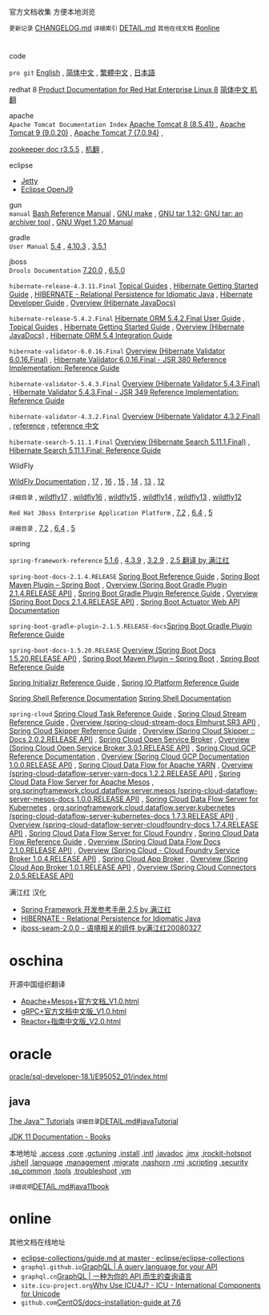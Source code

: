 
官方文档收集 方便本地浏览

`更新记录` [CHANGELOG.md](CHANGELOG.md)
`详细索引` [DETAIL.md](DETAIL.md)
`其他在线文档` [#online](#online)



# 

code

 
`pro git`
[English](epub.html?path=code/progit/en/)
 , [简体中文](epub.html?path=code/progit/zh/)
 , [繁體中文](epub.html?path=code/progit/zh-tw/)
 , [日本語](epub.html?path=code/progit/ja/)


redhat 8
[Product Documentation for Red Hat Enterprise Linux 8](DETAIL.md#red_hat_enterprise_linux8)
[简体中文 机翻](DETAIL.md#red_hat_enterprise_linux8_zh)

apache  
`Apache Tomcat Documentation Index`
[Apache Tomcat 8 (8.5.41) ](apache/tomcat-8.5-doc/) , 
[Apache Tomcat 9 (9.0.20)](apache/tomcat-9.0-doc/) , 
[Apache Tomcat 7 (7.0.94)](apache/tomcat-7.0-doc/) , 

[zookeeper doc r3.5.5](apache/zookeeper-r3.5.5/) , 
[机翻](apache/zookeeper-r3.5.5.zh_CN/) , 


eclipse  
- [Jetty](eclipse/jetty-9.4.16.v20190411/) 
- [Eclipse OpenJ9](eclipse/openj9-docs-0.13.0/)

gun  
`manual`
[Bash Reference Manual](gnu/manual/bash.html) , 
[GNU make](gnu/manual/make.html) , 
[GNU tar 1.32: GNU tar: an archiver tool](gnu/manual/tar.html) , 
[GNU Wget 1.20 Manual](gnu/manual/wget.html)

gradle  
`User Manual`
[5.4](java/gradle-5.4/docs/userguide/userguide.html) , 
[4.10.3](java/gradle-4.10.3/docs/userguide/userguide.html) , 
[3.5.1](java/gradle-3.5.1/docs/userguide/userguide.html)

jboss  
`Drools Documentation`
[7.20.0](jboss/drools-docs-7.20.0.Final/html_single/) , 
[6.5.0](jboss/drools-docs-6.5.0.Final/html_single/)

`hibernate-release-4.3.11.Final`
[Topical Guides](jboss/hibernate-release-4.3.11.Final/documentation/topical/html/) , 
[Hibernate Getting Started Guide](jboss/hibernate-release-4.3.11.Final/documentation/quickstart/en-US/html_single/) , 
[HIBERNATE - Relational Persistence for Idiomatic Java](jboss/hibernate-release-4.3.11.Final/documentation/manual/en-US/html_single/) , 
[Hibernate Developer Guide](jboss/hibernate-release-4.3.11.Final/documentation/devguide/en-US/html_single/) , 
[Overview (Hibernate JavaDocs)](jboss/hibernate-release-4.3.11.Final/documentation/javadocs/)

`hibernate-release-5.4.2.Final`
[Hibernate ORM 5.4.2.Final User Guide](jboss/hibernate-release-5.4.2.Final/documentation/userguide/html_single/Hibernate_User_Guide.html) , 
[Topical Guides](jboss/hibernate-release-5.4.2.Final/documentation/topical/html_single/) , 
[Hibernate Getting Started Guide](jboss/hibernate-release-5.4.2.Final/documentation/quickstart/html_single/) , 
[Overview (Hibernate JavaDocs)](jboss/hibernate-release-5.4.2.Final/documentation/javadocs/) , 
[Hibernate ORM 5.4 Integration Guide](jboss/hibernate-release-5.4.2.Final/documentation/integrationguide/html_single/Hibernate_Integration_Guide.html)

`hibernate-validator-6.0.16.Final`
[Overview (Hibernate Validator 6.0.16.Final)](jboss/hibernate-validator-6.0.16.Final/docs/api/) , 
[Hibernate Validator 6.0.16.Final - JSR 380 Reference Implementation: Reference Guide](jboss/hibernate-validator-6.0.16.Final/docs/reference/en-US/html_single/)

`hibernate-validator-5.4.3.Final`
[Overview (Hibernate Validator 5.4.3.Final)](jboss/hibernate-validator-5.4.3.Final/docs/api/) , 
[Hibernate Validator 5.4.3.Final - JSR 349 Reference Implementation: Reference Guide](jboss/hibernate-validator-5.4.3.Final/docs/reference/en-US/html_single/)

`hibernate-validator-4.3.2.Final`
[Overview (Hibernate Validator 4.3.2.Final)](jboss/hibernate-validator-4.3.2.Final/docs/api/) , 
[reference](jboss/hibernate-validator-4.3.2.Final/docs/reference/en-US/html_single/) , 
[reference 中文](jboss/hibernate-validator-4.3.2.Final/docs/reference/zh-CN/html_single/)

`hibernate-search-5.11.1.Final`
[Overview (Hibernate Search 5.11.1.Final)](jboss/hibernate-search-5.11.1.Final/docs/api/) , 
[Hibernate Search 5.11.1.Final: Reference Guide](jboss/hibernate-search-5.11.1.Final/docs/reference/en-US/html_single/)

WildFly

[WildFly Documentation](jboss/wildfly/)
, [17](jboss/wildfly/17/)
, [16](jboss/wildfly/16/)
, [15](jboss/wildfly/15/)
, [14](jboss/wildfly/14/)
, [13](jboss/wildfly/13/)
, [12](jboss/wildfly/12/)

`详细目录` 
, [wildfly17](DETAIL.md#wildfly17)
, [wildfly16](DETAIL.md#wildfly16)
, [wildfly15](DETAIL.md#wildfly15)
, [wildfly14](DETAIL.md#wildfly14)
, [wildfly13](DETAIL.md#wildfly13)
, [wildfly12](DETAIL.md#wildfly12)


`Red Hat JBoss Enterprise Application Platform`
, [7.2](jboss/red_hat_jboss/7.2/)
, [6.4](jboss/red_hat_jboss/6.4/)
, [5](jboss/red_hat_jboss/5/)

`详细目录`
, [7.2](DETAIL.md#JBossEAP7.2)
, [6.4](DETAIL.md#JBossEAP6.4)
, [5](DETAIL.md#JBossEAP5)

 

 
spring 

`spring-framework-reference`
[5.1.6](spring/spring-framework-5.1.6.RELEASE/docs/spring-framework-reference/) , 
[4.3.9](spring/spring-framework-4.3.9.RELEASE/docs/spring-framework-reference/htmlsingle/) , 
[3.2.9](spring/spring-framework-3.2.9.RELEASE/docs/spring-framework-reference/htmlsingle/) , 
[2.5 翻译 by 满江红](spring/spring-framework-2.5-reference-redsaga-zh/)

`spring-boot-docs-2.1.4.RELEASE`
[Spring Boot Reference Guide](spring/spring-boot-docs-2.1.4.RELEASE/reference/htmlsingle/) , 
[Spring Boot Maven Plugin – Spring Boot](spring/spring-boot-docs-2.1.4.RELEASE/maven-plugin/) , 
[Overview (Spring Boot Gradle Plugin 2.1.4.RELEASE API)](spring/spring-boot-docs-2.1.4.RELEASE/gradle-plugin/api/) , 
[Spring Boot Gradle Plugin Reference Guide](spring/spring-boot-docs-2.1.4.RELEASE/gradle-plugin/reference/html/) , 
[Overview (Spring Boot Docs 2.1.4.RELEASE API)](spring/spring-boot-docs-2.1.4.RELEASE/api/) , 
[Spring Boot Actuator Web API Documentation](spring/spring-boot-docs-2.1.4.RELEASE/actuator-api/html/)

`spring-boot-gradle-plugin-2.1.5.RELEASE-docs`[Spring Boot Gradle Plugin Reference Guide](spring/spring-boot-gradle-plugin-2.1.5.RELEASE-docs/reference/html/)

`spring-boot-docs-1.5.20.RELEASE`
[Overview (Spring Boot Docs 1.5.20.RELEASE API)](spring/spring-boot-docs-1.5.20.RELEASE/api/) , 
[Spring Boot Maven Plugin – Spring Boot](spring/spring-boot-docs-1.5.20.RELEASE/maven-plugin/) , 
[Spring Boot Reference Guide](spring/spring-boot-docs-1.5.20.RELEASE/reference/htmlsingle/)

 
[Spring Initializr Reference Guide](spring/initializr-docs-0.7.0.RELEASE-reference/html/) , 
[Spring IO Platform Reference Guide](spring/platform-Cairo-SR8-docs-reference/htmlsingle/)
 
 [Spring Shell Reference Documentation](spring/spring-shell-docs-2.0.1.RELEASE/reference/htmlsingle/)
 [Spring Shell Documentation](spring/spring-shell-1.2.0.RELEASE/docs/reference/htmlsingle/)


`spring-cloud`
[Spring Cloud Task Reference Guide](spring/spring-cloud-task-docs-2.1.1.RELEASE/reference/htmlsingle/)
 , [Spring Cloud Stream Reference Guide](spring/spring-cloud-stream-docs-Elmhurst.SR3/reference/htmlsingle/)
 , [Overview (spring-cloud-stream-docs Elmhurst.SR3 API)](spring/spring-cloud-stream-docs-Elmhurst.SR3/api/)
 , [Spring Cloud Skipper Reference Guide](spring/spring-cloud-skipper-docs-2.0.2.RELEASE/reference/htmlsingle/)
 , [Overview (Spring Cloud Skipper :: Docs 2.0.2.RELEASE API)](spring/spring-cloud-skipper-docs-2.0.2.RELEASE/api/)
 , [Spring Cloud Open Service Broker](spring/spring-cloud-open-service-broker-3.0.1.RELEASE-docs/reference/)
 , [Overview (Spring Cloud Open Service Broker 3.0.1.RELEASE API)](spring/spring-cloud-open-service-broker-3.0.1.RELEASE-docs/apidocs/)
 , [Spring Cloud GCP Reference Documentation](spring/spring-cloud-gcp-docs-1.0.0.RELEASE/reference/htmlsingle/)
 , [Overview (Spring Cloud GCP Documentation 1.0.0.RELEASE API)](spring/spring-cloud-gcp-docs-1.0.0.RELEASE/api/)
 , [Spring Cloud Data Flow for Apache YARN](spring/spring-cloud-dataflow-server-yarn-docs-1.2.2.RELEASE/reference/htmlsingle/)
 , [Overview (spring-cloud-dataflow-server-yarn-docs 1.2.2.RELEASE API)](spring/spring-cloud-dataflow-server-yarn-docs-1.2.2.RELEASE/api/)
 , [Spring Cloud Data Flow Server for Apache Mesos](spring/spring-cloud-dataflow-server-mesos-docs-1.0.0.RELEASE/reference/htmlsingle/)
 , [org.springframework.cloud.dataflow.server.mesos (spring-cloud-dataflow-server-mesos-docs 1.0.0.RELEASE API)](spring/spring-cloud-dataflow-server-mesos-docs-1.0.0.RELEASE/api/)
 , [Spring Cloud Data Flow Server for Kubernetes](spring/spring-cloud-dataflow-server-kubernetes-docs-1.7.3.RELEASE/reference/htmlsingle/)
 , [org.springframework.cloud.dataflow.server.kubernetes (spring-cloud-dataflow-server-kubernetes-docs 1.7.3.RELEASE API)](spring/spring-cloud-dataflow-server-kubernetes-docs-1.7.3.RELEASE/api/)
 , [Overview (spring-cloud-dataflow-server-cloudfoundry-docs 1.7.4.RELEASE API)](spring/spring-cloud-dataflow-server-cloudfoundry-docs-1.7.4.RELEASE/api/)
 , [Spring Cloud Data Flow Server for Cloud Foundry](spring/spring-cloud-dataflow-server-cloudfoundry-docs-1.7.4.RELEASE/reference/htmlsingle/)
 , [Spring Cloud Data Flow Reference Guide](spring/spring-cloud-dataflow-docs-2.1.0.RELEASE/reference/htmlsingle/)
 , [Overview (Spring Cloud Data Flow Docs 2.1.0.RELEASE API)](spring/spring-cloud-dataflow-docs-2.1.0.RELEASE/api/)
 , [Overview (Spring Cloud - Cloud Foundry Service Broker 1.0.4.RELEASE API)](spring/spring-cloud-cloudfoundry-service-broker-1.0.4.RELEASE-docs/apidocs/)
 , [Spring Cloud App Broker](spring/spring-cloud-app-broker-1.0.1.RELEASE/docs/reference/html5/)
 , [Overview (Spring Cloud App Broker 1.0.1.RELEASE API)](spring/spring-cloud-app-broker-1.0.1.RELEASE/docs/api/)
 , [Overview (Spring Cloud Connectors 2.0.5.RELEASE API)](spring/spring-cloud-2.0.5.RELEASE-docs/api/)



满江红 汉化
- [Spring Framework 开发参考手册 2.5 by 满江红](spring/spring-framework-2.5-reference-redsaga-zh/)
- [HIBERNATE - Relational Persistence for Idiomatic Java](jboss/hibernate-distribution-3.6.10.Final/documentation/manual/zh-CN/html_single/)
- [jboss-seam-2.0.0 - 语境相关的组件 by满江红20080327](jboss/jboss-seam-2.0.0.GA/doc/reference/zh/html_single/)




# oschina
开源中国组织翻译
- [Apache+Mesos+官方文档_V1.0.html](oschina/Apache+Mesos+官方文档_V1.0.html)
- [gRPC+官方文档中文版_V1.0.html](oschina/gRPC+官方文档中文版_V1.0.html)
- [Reactor+指南中文版_V2.0.html](oschina/Reactor+指南中文版_V2.0.html)


# oracle

[oracle/sql-developer-18.1/E95052_01/index.html](oracle/sql-developer-18.1/E95052_01/index.html)

## java

[The Java™ Tutorials](oracle/java/tutorial/)
`详细目录`[DETAIL.md#javaTutorial](DETAIL.md#javaTutorial)

[JDK 11 Documentation - Books](https://docs.oracle.com/en/java/javase/11/books.html)

本地地址
,[access](oracle/java/11/access)
,[core](oracle/java/11/core)
,[gctuning](oracle/java/11/gctuning)
,[install](oracle/java/11/install)
,[intl](oracle/java/11/intl)
,[javadoc](oracle/java/11/javadoc)
,[jmx](oracle/java/11/jmx)
,[jrockit-hotspot](oracle/java/11/jrockit-hotspot)
,[jshell](oracle/java/11/jshell)
,[language](oracle/java/11/language)
,[management](oracle/java/11/management)
,[migrate](oracle/java/11/migrate)
,[nashorn](oracle/java/11/nashorn)
,[rmi](oracle/java/11/rmi)
,[scripting](oracle/java/11/scripting)
,[security](oracle/java/11/security)
,[sp_common](oracle/java/11/sp_common)
,[tools](oracle/java/11/tools)
,[troubleshoot](oracle/java/11/troubleshoot)
,[vm](oracle/java/11/vm)

`详细说明`[DETAIL.md#java11book](DETAIL.md#java11book)

# online

其他文档在线地址

- [eclipse-collections/guide.md at master · eclipse/eclipse-collections](https://github.com/eclipse/eclipse-collections/blob/master/docs/guide.md#eclipse-collections-reference-guide)
- `graphql.github.io`[GraphQL | A query language for your API](https://graphql.github.io/)
- `graphql.cn`[GraphQL | 一种为你的 API 而生的查询语言](https://graphql.cn/)
- `site.icu-project.org`[Why Use ICU4J? - ICU - International Components for Unicode](http://site.icu-project.org/home/why-use-icu4j)
- `github.com`[CentOS/docs-installation-guide at 7.6](https://github.com/CentOS/docs-installation-guide/tree/7.6)



